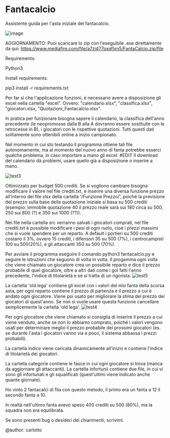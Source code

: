 # Fantacalcio
Assistente guida per l'asta iniziale del fantacalcio. 

![image](https://user-images.githubusercontent.com/49305804/181594220-3f284deb-dfa2-4e1f-b953-54d10f2afd32.png)


AGGIORNAMENTO:
Puoi scaricare lo zip con l'eseguibile .exe direttamente da qui:
https://www.mediafire.com/file/a7zi477oxqflxn5/FantaCalcio.zip/file

Requirements:

Python3

Install requirements:

pip3 install -r requirements.txt

Per far sì che l'applicazione funzioni, è necessario avere a disposizione gli excel nella cartella "excel". Ovvero: "calendario.xlsx", "classifica.xlsx", "giocatori.xlsx, "Quotazioni_Fantacalcio.xlsx".

In pratica per funzionare bisogna sapere il calendario, la classifica dell'anno precedente (le neopromosse dalla B alla A dovranno essere sostituite con le retrocesse in B), i giocatori con le rispettive quotazioni. Tutti questi dati solitamente sono ottenibili online a inizio campionato.

Nel momento in cui sto testando il programma ottiene tali file autonomamente, ma al momento del nuovo anno di fanta potrebbe esserci qualche problema, in caso importare a mano gli excel. 
#EDIT Il download del calendario dà problemi, usare quello già a disposizione o inserire a mano.

![test3](https://user-images.githubusercontent.com/49305804/181827179-36659d72-d16b-407a-be15-bcfd9db3bf7b.png)

Ottimizzato per budget 500 crediti. Se si vogliono cambiare bisogna modificare il valore nel file crediti.txt, e inserire una diversa funzione prezzo all'interno dei file xlsx della cartella '/Funzione Prezzo/', poiché la previsione del prezzo sulla base della quotazione iniziale si basa su 500 crediti (esempio: immobile quotazione 40 il prezzo reale sarà sui 180 circa su 500, 250 sui 800 (?) e 350 sui 1000 (??)).

Nei file nella cartella src verranno salvati i giocatori comprati, nel file crediti.txt è possibile modificare i pesi di ogni ruolo, cioè i prezzi massimi che si vuole spendere per un reparto.
A default i portieri su 500 crediti costano il 3%, ovvero 15 crediti, i difensori 35 su 500 (7%), i centrocampisti 100 su 500(20%), e gli attaccanti 350 su 500 (70%).

Per avviare il programma eseguire il comando python3 fantacalcio.py e seguire le istruzioni che seguono di volta in volta. Il progamma ogni volta che viene chiamato un giocatore crea un possibile reparto e dice il prezzo probabile di quel giocatore, oltre a altri dati come i gol fatti l'anno precedente, l'indice di titolarietà e se si tratta di un rigorista.
![test5](https://user-images.githubusercontent.com/49305804/181827213-6a3eaca4-9647-476b-ad72-240170dd948b.png)

La cartella 'old lega' contiene gli excel con i valori del mio fanta della scorsa asta, per ogni reparto contiene il prezzo di partenza e il prezzo a cui è andato ogni giocatore. Viene poi usato per migliorare la stima del prezzo dei giocatori di quest'anno. Se non si vuole usare questa funzione cancellare semplicemente la cartella 'old lega'. 
![test4](https://user-images.githubusercontent.com/49305804/181827204-32548b52-117e-4143-bc03-4f73b1781512.png)


Per ogni giocatore che viene chiamato si consiglia di inserire il prezzo a cui viene venduto, anche se non lo abbiamo comprato, poiché i valori vengono usati per determinare meglio il prezzo probabile dei prossimi giocatori (es. se durante l'asta i giocatori vanno via a poco, il sistema abbassa i prezzi probabili).  

La cartella indice viene caricata dinamicamente all'inizio e contiene l'indice di titolarietà dei giocatori.

La cartella categorie contiene le fasce in cui ogni giocatore si trova (manca da aggiornare gli attaccanti).
La cartella infortunii contiene due file, in cui vi sono gli infortunati e gli squalificati (quest'ultimi viene indicato anche quante giornate).

Ho vinto 2 fantacalci di fila con questo metodo, il primo era un fanta a 12 il secondo fanta a 10.

In realtà nell'ultimo fanta avevo speso 400 crediti su 500 (80%), ma la squadra non era equilibrata.

Se sono presenti bug o desideri dei chiarimenti, scrivimi.

@author: carlotto
